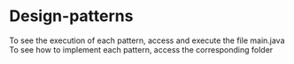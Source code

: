 # Design-patterns
  To see the execution of each pattern, access and execute the file main.java
  To see how to implement each pattern, access the corresponding folder
